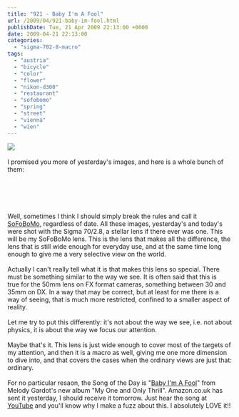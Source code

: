 ```yaml
---
title: "921 - Baby I'm A Fool"
url: /2009/04/921-baby-im-fool.html
publishDate: Tue, 21 Apr 2009 22:13:00 +0000
date: 2009-04-21 22:13:00
categories: 
  - "sigma-702-8-macro"
tags: 
  - "austria"
  - "bicycle"
  - "color"
  - "flower"
  - "nikon-d300"
  - "restaurant"
  - "sofobomo"
  - "spring"
  - "street"
  - "vienna"
  - "wien"
---
```

<a href="https://d25zfm9zpd7gm5.cloudfront.net/1200x1200/2009/20090421_064522_ps.jpg" target="_blank"><img src="https://d25zfm9zpd7gm5.cloudfront.net/0600x0600/2009/20090421_064522_ps.jpg"/></a><br/><br/>I promised you more of yesterday's images, and here is a whole bunch of them:<br/><br/><center><a href="https://d25zfm9zpd7gm5.cloudfront.net/1200x1200/2009/20090420_164254_ps.jpg" target="_blank"><img alt="" border="0" src="https://d25zfm9zpd7gm5.cloudfront.net/0150x0150/2009/20090420_164254_ps.jpg" style="margin: 10pt 10px 10px 0pt;"/></a><a href="https://d25zfm9zpd7gm5.cloudfront.net/1200x1200/2009/20090420_155416_ps.jpg" target="_blank"><img alt="" border="0" src="https://d25zfm9zpd7gm5.cloudfront.net/0150x0150/2009/20090420_155416_ps.jpg" style="margin: 10pt 10px 10px 0pt;"/></a><a href="https://d25zfm9zpd7gm5.cloudfront.net/1200x1200/2009/20090420_074211_ps.jpg" target="_blank"><img alt="" border="0" src="https://d25zfm9zpd7gm5.cloudfront.net/0150x0150/2009/20090420_074211_ps.jpg" style="margin: 10pt 10px 10px 0pt;"/></a><a href="https://d25zfm9zpd7gm5.cloudfront.net/1200x1200/2009/20090420_160314_ps.jpg" target="_blank"><img alt="" border="0" src="https://d25zfm9zpd7gm5.cloudfront.net/0150x0150/2009/20090420_160314_ps.jpg" style="margin: 10pt 10px 10px 0pt;"/></a></center><br/><br/>Well, sometimes I think I should simply break the rules and call it <a href="http://www.sofobomo.org/2009/" target="_blank">SoFoBoMo</a>, regardless of date. All these images, yesterday's and today's were shot with the Sigma 70/2.8, a stellar lens if there ever was one. This will be my SoFoBoMo lens. This is the lens that makes all the difference, the lens that is still wide enough for everyday use, and at the same time long enough to give me a very selective view on the world.<br/><br/><a href="https://d25zfm9zpd7gm5.cloudfront.net/1200x1200/2009/20090421_153910_ps.jpg" target="_blank"><img alt="" border="0" src="https://d25zfm9zpd7gm5.cloudfront.net/0150x0150/2009/20090421_153910_ps.jpg" style="margin: 10pt 10px 10px 0pt; float: right;"/></a> Actually I can't really tell what it is that makes this lens so special. There must be something similar to the way we see. It is often said that this is true for the 50mm lens on FX format cameras, something between 30 and 35mm on DX. In a way that may be correct, but at least for me there is a way of seeing, that is much more restricted, confined to a smaller aspect of reality.<br/><br/> Let me try to put this differently: it's not about the way we see, i.e. not about physics, it is about the way we focus our attention.<br/><br/>Maybe that's it. This lens is just wide enough to cover most of the targets of my attention, and then it is a macro as well, giving me one more dimension to dive into, and that covers the cases when the ordinary views are just that: ordinary.<br/><br/>For no particular resaon, the Song of the Day is "<a href="http://www.lyricsmode.com/lyrics/m/melody_gardot/baby_im_a_fool.html" target="_blank">Baby I'm A Fool</a>" from Melody Gardot's new album "My One and Only Thrill". Amazon.co.uk has sent it yesterday, I should receive it tomorrow. Just hear the song at <a href="http://www.youtube.com/watch?v=2oQegBHYokE&amp;feature=related" target="_blank">YouTube</a> and you'll know why I make a fuzz about this. I absolutely LOVE it!!

